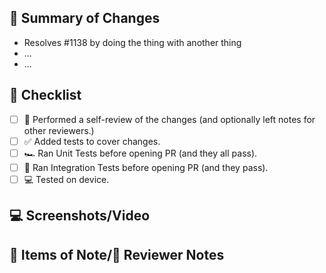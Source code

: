 <!--
1. ☝️ Provide a **short but descriptive title** (above) for this pull request!
2. 🏷 **Label** the pull request appropriately!
  Useful labels:
  - `enhancement`: Your changes introduce a new feature or enhancing an existing feature.
  - `bug`: Your changes fix a bug.
  - `security`: Your changes are security related or might have security impacts (affect files on disk, the keychain, etc)
  - `documentation`: Your changes introduce or update the documentation.
3. Provide a high level description & summary of what your PR is going to change.
4. Check you've complete or considered items in the Checklist below.
5. Attach other supporting materials (such as screenshots or links).
6. Provide notes to give reviewers context so that they are able to effectively review your code.
-->

## 💬 Summary of Changes

- Resolves #1138 by doing the thing with another thing
- ...
- ...

## 🧾 Checklist

<!--
This is a reminder check list of actions you should have taken before opening
this pull request. ~Strike out~ or delete items that are not applicable.
-->

- [ ] 🧐 Performed a self-review of the changes (and optionally left notes for other reviewers.)
- [ ] ✅ Added tests to cover changes.
- [ ] 🏎 Ran Unit Tests before opening PR (and they all pass).
- [ ] 🦾 Ran Integration Tests before opening PR (and they pass).
- [ ] 💻 Tested on device.

## 💻 Screenshots/Video

<!--
If you're doing something visual, show us some nice screenshots!
Otherwise delete this section.
-->

## 📝 Items of Note/🧐 Reviewer Notes

<!--
Document anything here that you think the reviewer(s) of this PR may need to know.
Or anything of specific interest.

✍️ Provide notes on the scope (or impact) of your changes. What might this change affect?
-->
